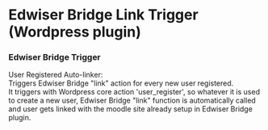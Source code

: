 # Edwiser Bridge Link Trigger (Wordpress plugin)

### Edwiser Bridge Trigger

User Registered Auto-linker:   
Triggers Edwiser Bridge "link" action for every new user registered.  
It triggers with Wordpress core action 'user_register', so whatever it is used to create a new user, Edwiser Bridge "link" function is automatically called and user gets linked with the moodle site already setup in Edwiser Bridge plugin.  

